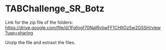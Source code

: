 # TABChallenge_SR_Botz

Link for the zip file of the folders: https://drive.google.com/file/d/1Fqfogf70NalRytiwFF1CHltOz5w2G5SH/view?usp=sharing

Unzip the file and extraxt the files.
